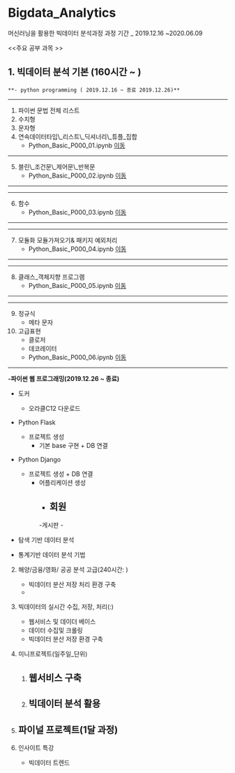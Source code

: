 # Bigdata_Analytics
머신러닝을 활용한 빅데이터 분석과정
과정 기간 _ 2019.12.16 ~2020.06.09

<<주요 공부 과목 >>

## 1. 빅데이터 분석 기본 (160시간 ~ )     
    **- python programming ( 2019.12.16 ~ 종료 2019.12.26)**     

---
01. 파이썬 문법 전체 리스트 
02. 수치형 
03. 문자형 
04. 연속데이터타입\\_리스트\\_딕셔너리\\_튜플\_집합
    - Python_Basic_P000_01.ipynb [이동](https://github.com/Jerrykim91/Bigdata_Analytics/blob/master/Python_Projects/Python_Basic_p00/Python_Basic_P000_01.ipynb)
---
05. 블린\\_조건문\\_제어문\\_반복문 
    - Python_Basic_P000_02.ipynb [이동](https://github.com/Jerrykim91/Bigdata_Analytics/blob/master/Python_Projects/Python_Basic_p00/Python_Basic_P000_02.ipynb)
---
---
06. 함수
    - Python_Basic_P000_03.ipynb [이동](https://github.com/Jerrykim91/Bigdata_Analytics/blob/master/Python_Projects/Python_Basic_p00/Python_Basic_P000_03.ipynb)
---
---
07. 모듈화 모듈가져오기& 패키지 예외처리
    - Python_Basic_P000_04.ipynb [이동](https://github.com/Jerrykim91/Bigdata_Analytics/blob/master/Python_Projects/Python_Basic_p00/Python_Basic_P000_04.ipynb)
---
---
08. 클래스\_객체지향 프로그램   
    - Python_Basic_P000_05.ipynb [이동](https://github.com/Jerrykim91/Bigdata_Analytics/blob/master/Python_Projects/Python_Basic_p00/Python_Basic_P000_05.ipynb)
---
---
09. 정규식
    - 메타 문자    
10. 고급표현
    - 클로저 
    - 데코레이터
    - Python_Basic_P000_06.ipynb [이동](https://github.com/Jerrykim91/Bigdata_Analytics/blob/master/Python_Projects/Python_Basic_p00/Python_Basic_P000_06.ipynb)
---

**-파이썬 웹 프로그래밍(2019.12.26 ~ 종료)**

- 도커 
    - 오라클C12 다운로드 

- Python Flask 
    - 프로젝트 생성 
        - 기본 base 구현 + DB 연결
    
- Python Django
    - 프로젝트 생성 + DB 연결
        - 어플리케이션 생성
            - 회원
                - 
            -게시판
                - 


- 탐색 기반 데이터 분석 
- 통계기반 데이터 분석 기법 

2. 해양/금융/영화/ 공공 분석 고급(240시간: )
    - 빅데이터 분산 저장 처리 환경 구축 
    - 

3. 빅데이터의 실시간 수집, 저장, 처리(:)
    - 웹서비스 및 데이더 베이스 
    - 데이터 수집및 크롤링 
    - 빅데이터 분산 저장 환경 구축 

4. 미니프로젝트(일주일_단위)
    1) 웹서비스 구축
        - 
    2) 빅데이터 분석 활용
        -

5. 파이널 프로젝트(1달 과정)
    - 

6. 인사이트 특강 
    - 빅데이터 트렌드 